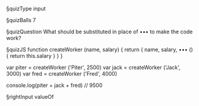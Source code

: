 §quizType
input

§quizBalls
7


§quizQuestion
What should be substituted in place of ••• to make the code work?



§quizJS
function createWorker (name, salary) {
  return {
    name,
    salary,
    ••• () {
      return this.salary
    }
  }
}

var piter = createWorker ('Piter', 2500)
var jack = createWorker ('Jack', 3000)
var fred = createWorker ('Fred', 4000)

console.log(piter + jack + fred) // 9500


§rightInput
valueOf
